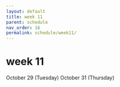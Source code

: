 ```yaml
---
layout: default
title: week 11
parent: schedule
nav_order: 16
permalink: schedule/week11/
---
```


# week 11

October 29 (Tuesday)
October 31 (Thursday)
